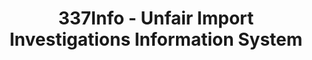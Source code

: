 ---
layout: default
bigquery: https://console.cloud.google.com/bigquery?p=patents-public-data&d=usitc_investigations&page=dataset&project=sheets-management-319211
citation: US International Trade Commission 337Info Unfair Import Investigations Information
  System
contributors: US International Trade Comission
cost: None
description: US International Trade Commission 337Info Unfair Import Investigations
  Information System contains data on investigations done under Section 337. Section
  337 declares the infringement of certain statutory intellectual property rights
  and other forms of unfair competition in import trade to be unlawful practices.
  Most Section 337 investigations involve allegations of patent or registered trademark
  infringement.
documentation: FAQ and tutorial available on the site
last_edit: 04/07/2022, 19:07:55
location: https://pubapps2.usitc.gov/337external/
maintained_by: US International Trade Comission
schema_fields:
- ouiiParticipation
- investigationTermDate
- teoIdIssueDate
- id
- lastUpdated
- htsNumbers
- copyrightNumbers
- teoIdDueDate
- trademarkNumbers
- patentNumber
- currentActiveALJ
- dateOfPublicationFrNotice
- targetDate
- complainant
- publication_number
- finalDetNoViolation
- finalDetViolation
- title
- actualEndDateEvidHear
- dateCreated
- docketNo
- cafcAppeals
- patentNumbers
- teoReliefGranted
- currentStatus
- invUnfairAct
- finalIdOnViolationIssue
- respondent
- teoProceedingInvolved
- markmanHearing
- issueDateOtherNonFinal
- actualStartDateEvidHear
- finalIdOnViolationDue
- gcAttorney
- internalRemand
- investigationType
- scheduledEndDateEvidHear
- startDateMarkmanHearing
- endDateMarkmanHearing
- aljAssigned
- scheduledStartDateEvidHear
- ouiiAttorney
- dateComplaintFiled
- investigationNo
shortname: unfair_import_investigations
tags:
- import
- legal
- trade
timeframe: 2008-2021 (prior to 2008 downloadable as a JSON file)
title: 337Info - Unfair Import Investigations Information System
uuid: 2721f5ec-e599-4890-9265-9706719fc71e
---